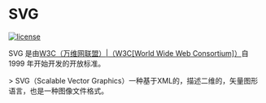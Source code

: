 # SVG

[![license](https://img.shields.io/github/license/anncwb/vue-vben-admin.svg)](LICENSE)

 <p>SVG 是由<a href="https://www.w3.org/" class="external" rel=" noopener">W3C（万维网联盟）|（W3C[World Wide Web Consortium]）</a>自 1999 年开始开发的开放标准。</p>
> SVG（Scalable Vector Graphics）一种基于XML的，描述二维的，矢量图形语言，也是一种图像文件格式。

